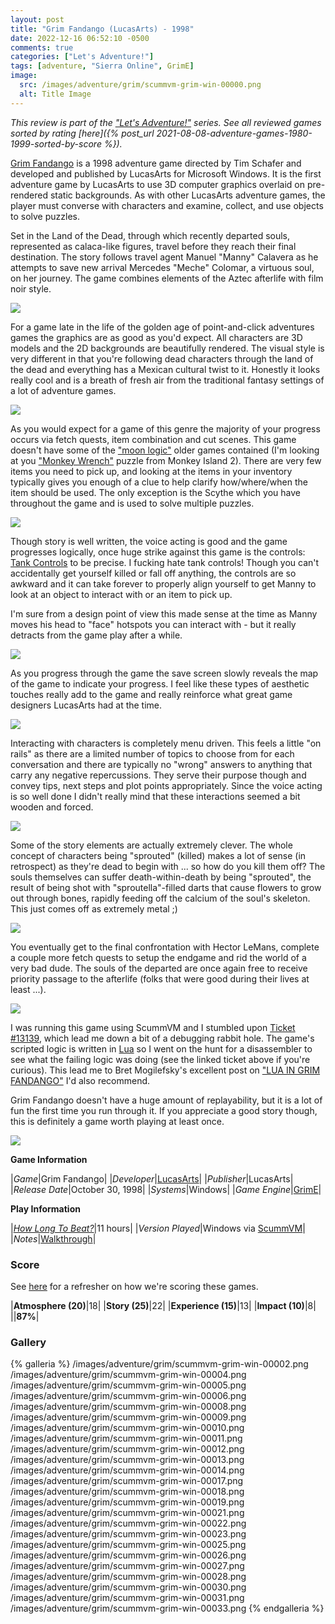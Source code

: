 ```yaml
---
layout: post
title: "Grim Fandango (LucasArts) - 1998"
date: 2022-12-16 06:52:10 -0500
comments: true
categories: ["Let's Adventure!"]
tags: [adventure, "Sierra Online", GrimE]
image:
  src: /images/adventure/grim/scummvm-grim-win-00000.png
  alt: Title Image
---
```


_This review is part of the ["Let's Adventure!"](https://www.alexbevi.com/categories/let-s-adventure/) series. See all reviewed games sorted by rating [here]({% post_url 2021-08-08-adventure-games-1980-1999-sorted-by-score %})._

[Grim Fandango](https://en.wikipedia.org/wiki/Grim_Fandango) is a 1998 adventure game directed by Tim Schafer and developed and published by LucasArts for Microsoft Windows. It is the first adventure game by LucasArts to use 3D computer graphics overlaid on pre-rendered static backgrounds. As with other LucasArts adventure games, the player must converse with characters and examine, collect, and use objects to solve puzzles.

Set in the Land of the Dead, through which recently departed souls, represented as calaca-like figures, travel before they reach their final destination. The story follows travel agent Manuel "Manny" Calavera as he attempts to save new arrival Mercedes "Meche" Colomar, a virtuous soul, on her journey. The game combines elements of the Aztec afterlife with film noir style.

![](/images/adventure/grim/scummvm-grim-win-00003.png)

For a game late in the life of the golden age of point-and-click adventures games the graphics are as good as you'd expect. All characters are 3D models and the 2D backgrounds are beautifully rendered. The visual style is very different in that you're following dead characters through the land of the dead and everything has a Mexican cultural twist to it. Honestly it looks really cool and is a breath of fresh air from the traditional fantasy settings of a lot of adventure games.

![](/images/adventure/grim/scummvm-grim-win-00007.png)

As you would expect for a game of this genre the majority of your progress occurs via fetch quests, item combination and cut scenes. This game doesn't have some of the ["moon logic"](https://tvtropes.org/pmwiki/pmwiki.php/Main/MoonLogicPuzzle) older games contained (I'm looking at you ["Monkey Wrench"](https://musingsofanitpickinggirl.wordpress.com/2018/10/15/can-we-talk-about-the-monkey-wrench-puzzle/) puzzle from Monkey Island 2). There are very few items you need to pick up, and looking at the items in your inventory typically gives you enough of a clue to help clarify how/where/when the item should be used. The only exception is the Scythe which you have throughout the game and is used to solve multiple puzzles.

![](/images/adventure/grim/scummvm-grim-win-00015.png)

Though story is well written, the voice acting is good and the game progresses logically, once huge strike against this game is the controls: [Tank Controls](https://en.wikipedia.org/wiki/Tank_controls) to be precise. I fucking hate tank controls! Though you can't accidentally get yourself killed or fall off anything, the controls are so awkward and it can take forever to properly align yourself to get Manny to look at an object to interact with or an item to pick up.

I'm sure from a design point of view this made sense at the time as Manny moves his head to "face" hotspots you can interact with - but it really detracts from the game play after a while.

![](/images/adventure/grim/scummvm-grim-win-00029.png)

As you progress through the game the save screen slowly reveals the map of the game to indicate your progress. I feel like these types of aesthetic touches really add to the game and really reinforce what great game designers LucasArts had at the time.

![](/images/adventure/grim/scummvm-grim-win-00024.png)

Interacting with characters is completely menu driven. This feels a little "on rails" as there are a limited number of topics to choose from for each conversation and there are typically no "wrong" answers to anything that carry any negative repercussions. They serve their purpose though and convey tips, next steps and plot points appropriately. Since the voice acting is so well done I didn't really mind that these interactions seemed a bit wooden and forced.

![](/images/adventure/grim/scummvm-grim-win-00020.png)

Some of the story elements are actually extremely clever. The whole concept of characters being "sprouted" (killed) makes a lot of sense (in retrospect) as they're dead to begin with ... so how do you kill them off? The souls themselves can suffer death-within-death by being "sprouted", the result of being shot with "sproutella"-filled darts that cause flowers to grow out through bones, rapidly feeding off the calcium of the soul's skeleton. This just comes off as extremely metal ;)

![](/images/adventure/grim/scummvm-grim-win-00032.png)

You eventually get to the final confrontation with Hector LeMans, complete a couple more fetch quests to setup the endgame and rid the world of a very bad dude. The souls of the departed are once again free to receive priority passage to the afterlife (folks that were good during their lives at least ...).

![](/images/adventure/grim/scummvm-grim-040.png)

I was running this game using ScummVM and I stumbled upon [Ticket #13139](https://bugs.scummvm.org/ticket/13139), which lead me down a bit of a debugging rabbit hole. The game's scripted logic is written in [Lua](https://www.lua.org/) so I went on the hunt for a disassembler to see what the failing logic was doing (see the linked ticket above if you're curious). This lead me to Bret Mogilefsky's excellent post on ["LUA IN GRIM FANDANGO"](https://www.grimfandango.net/features/articles/lua-in-grim-fandango) I'd also recommend.

Grim Fandango doesn't have a huge amount of replayability, but it is a lot of fun the first time you run through it. If you appreciate a good story though, this is definitely a game worth playing at least once.

![](/images/adventure/grim/scummvm-grim-win-00034.png)

**Game Information**

|*Game*|Grim Fandango|
|*Developer*|[LucasArts](https://en.wikipedia.org/wiki/LucasArts)|
|*Publisher*|LucasArts|
|*Release Date*|October 30, 1998|
|*Systems*|Windows|
|*Game Engine*|[GrimE](https://wiki.scummvm.org/index.php?title=GrimE)|

**Play Information**

|*[How Long To Beat?](https://howlongtobeat.com/game/4123)*|11 hours|
|*Version Played*|Windows via [ScummVM](https://www.scummvm.org/)|
|*Notes*|[Walkthrough](https://www.ign.com/wikis/grim-fandango/Walkthrough)|

### Score

See [here](https://www.alexbevi.com/blog/2021/07/28/adventure-games-1980-1999/#scoring) for a refresher on how we're scoring these games.

|**Atmosphere (20)**|18|
|**Story (25)**|22|
|**Experience (15)**|13|
|**Impact (10)**|8|
||**87%**|

### Gallery
{% galleria %}
/images/adventure/grim/scummvm-grim-win-00002.png
/images/adventure/grim/scummvm-grim-win-00004.png
/images/adventure/grim/scummvm-grim-win-00005.png
/images/adventure/grim/scummvm-grim-win-00006.png
/images/adventure/grim/scummvm-grim-win-00008.png
/images/adventure/grim/scummvm-grim-win-00009.png
/images/adventure/grim/scummvm-grim-win-00010.png
/images/adventure/grim/scummvm-grim-win-00011.png
/images/adventure/grim/scummvm-grim-win-00012.png
/images/adventure/grim/scummvm-grim-win-00013.png
/images/adventure/grim/scummvm-grim-win-00014.png
/images/adventure/grim/scummvm-grim-win-00017.png
/images/adventure/grim/scummvm-grim-win-00018.png
/images/adventure/grim/scummvm-grim-win-00019.png
/images/adventure/grim/scummvm-grim-win-00021.png
/images/adventure/grim/scummvm-grim-win-00022.png
/images/adventure/grim/scummvm-grim-win-00023.png
/images/adventure/grim/scummvm-grim-win-00025.png
/images/adventure/grim/scummvm-grim-win-00026.png
/images/adventure/grim/scummvm-grim-win-00027.png
/images/adventure/grim/scummvm-grim-win-00028.png
/images/adventure/grim/scummvm-grim-win-00030.png
/images/adventure/grim/scummvm-grim-win-00031.png
/images/adventure/grim/scummvm-grim-win-00033.png
{% endgalleria %}